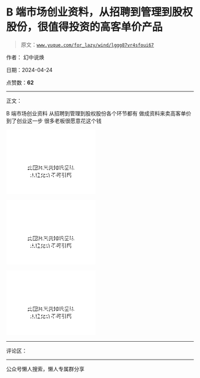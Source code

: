 # B 端市场创业资料，从招聘到管理到股权股份，很值得投资的高客单价产品

> 原文：[`www.yuque.com/for_lazy/wind/lggg87vr4sfoui67`](https://www.yuque.com/for_lazy/wind/lggg87vr4sfoui67)

作者： 幻中说焕

日期：2024-04-24

点赞数：**62**

* * *

正文：

B 端市场创业资料 从招聘到管理到股权股份各个环节都有 做成资料来卖高客单价 到了创业这一步 很多老板很愿意花这个钱

![](img/5f949fe965818d3c826d47600988bca2.png)

![](img/9de66a3e60d3650bd4d08160cdde632c.png)

![](img/947b2499a794496484a24eb79738eafc.png)

* * *

评论区：

* * *

公众号懒人搜索，懒人专属群分享